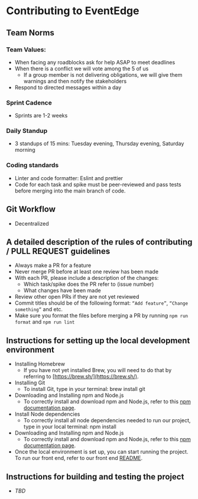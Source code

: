 # Contributing to EventEdge

## Team Norms

### Team Values:
* When facing any roadblocks ask for help ASAP to meet deadlines
* When there is a conflict we will vote among the 5 of us
  * If a group member is not delivering obligations, we will give them warnings and then notify the stakeholders
* Respond to directed messages within a day

### Sprint Cadence
* Sprints are 1-2 weeks

### Daily Standup
* 3 standups of 15 mins: Tuesday evening, Thursday evening, Saturday morning

### Coding standards
* Linter and code formatter: Eslint and prettier
* Code for each task and spike must be peer-reviewed and pass tests before merging into the main branch of code.

## Git Workflow
* Decentralized

## A detailed description of the rules of contributing / PULL REQUEST guidelines
* Always make a PR for a feature
* Never merge PR before at least one review has been made
* With each PR, please include a description of the changes:
  * Which task/spike does the PR refer to (issue number)
  * What changes have been made
* Review other open PRs if they are not yet reviewed
* Commit titles should be of the following format: `“Add feature”`, `“Change something”` and etc.
* Make sure you format the files before merging a PR by running `npm run format` and `npm run lint`

## Instructions for setting up the local development environment
* Installing Homebrew
  * If you have not yet installed Brew, you will need to do that by referring to [https://brew.sh/](https://brew.sh/).
* Installing Git
  * To install Git, type in your terminal: brew install git
* Downloading and Installing npm and Node.js
  * To correctly install and download npm and Node.js, refer to this [npm documentation page](https://docs.npmjs.com/downloading-and-installing-node-js-and-npm/).
* Install Node dependencies
  * To correctly install all node dependencies needed to run our project, type in your local terminal: npm install
* Downloading and Installing npm and Node.js
  * To correctly install and download npm and Node.js, refer to this [npm documentation page](https://docs.npmjs.com/downloading-and-installing-node-js-and-npm/).
* Once the local environment is set up, you can start running the project. To run our front end, refer to our front end [README](https://github.com/software-students-fall2021/project-setup-eventedge/blob/master/front-end/README.md).



## Instructions for building and testing the project
* _TBD_

